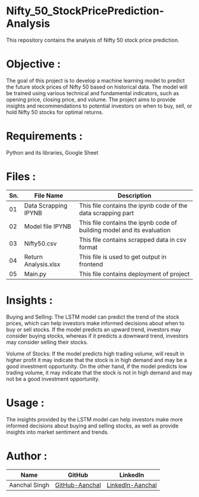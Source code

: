 # Nifty_50_StockPricePrediction-Analysis
This repository contains the analysis of Nifty 50 stock price prediction. 

# Objective :
The goal of this project is to develop a machine learning model to predict the future stock prices of Nifty 50 based on historical data. 
The model will be trained using various technical and fundamental indicators, such as opening price, closing price, and volume. 
The project aims to provide insights and recommendations to potential investors on when to buy, sell, or hold Nifty 50 stocks for optimal returns.

# Requirements :
Python and its libraries, Google Sheet

# Files :
| Sn. | File Name | Description |
| - | - | - |
| 01 | Data Scrapping IPYNB | This file contains the ipynb code of the data scrapping part |
| 02 | Model file IPYNB | This file contains the ipynb code of building model and its evaluation |
| 03 | Nifty50.csv | This file contains scrapped data in csv format |
| 04 | Return Analysis.xlsx | This file is used to get output in frontend |
| 05 | Main.py | This file contains deployment of project |

# Insights :
Buying and Selling: The LSTM model can predict the trend of the stock prices, which can help investors make informed decisions about when to buy or sell stocks. If the model predicts an upward trend, investors may consider buying stocks, whereas if it predicts a downward trend, investors may consider selling their stocks.

Volume of Stocks: If the model predicts high trading volume, will result in higher profit it may indicate that the stock is in high demand and may be a good investment opportunity. On the other hand, if the model predicts low trading volume, it may indicate that the stock is not in high demand and may not be a good investment opportunity.

# Usage :
The insights provided by the LSTM model can help investors make more informed decisions about buying and selling stocks, as well as provide insights into market sentiment and trends.

# Author :
| Name | GitHub | LinkedIn |
| - | - | - |
| Aanchal Singh | [GitHub-Aanchal](https://github.com/aanchalchauhan) | [LinkedIn-Aanchal](https://www.linkedin.com/in/aanchalschauhan/) |
